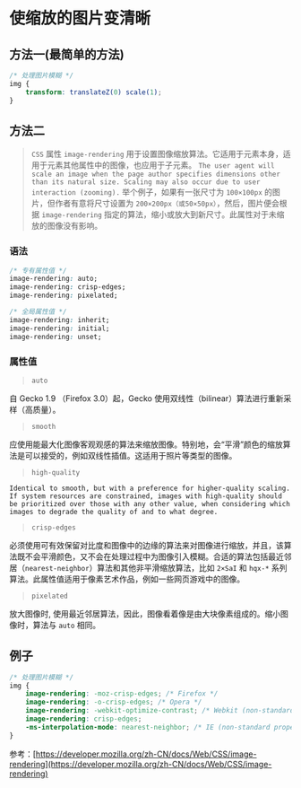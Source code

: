 # 使缩放的图片变清晰

## 方法一(最简单的方法)

```css
/* 处理图片模糊 */
img {
    transform: translateZ(0) scale(1);
}
```

## 方法二

> `CSS` 属性 `image-rendering` 用于设置图像缩放算法。它适用于元素本身，适用于元素其他属性中的图像，也应用于子元素。
`The user agent will scale an image when the page author specifies dimensions other than its natural size. Scaling may also occur due to user interaction (zooming).` 举个例子，如果有一张尺寸为 `100×100px` 的图片，但作者有意将尺寸设置为 `200×200px（或50×50px）`，然后，图片便会根据 `image-rendering` 指定的算法，缩小或放大到新尺寸。此属性对于未缩放的图像没有影响。

### 语法

```css
/* 专有属性值 */
image-rendering: auto;
image-rendering: crisp-edges;
image-rendering: pixelated;

/* 全局属性值 */
image-rendering: inherit;
image-rendering: initial;
image-rendering: unset;
```

### 属性值

> `auto`

自 Gecko 1.9 （Firefox 3.0）起，Gecko 使用双线性（bilinear）算法进行重新采样（高质量）。

> `smooth`

应使用能最大化图像客观观感的算法来缩放图像。特别地，会“平滑”颜色的缩放算法是可以接受的，例如双线性插值。这适用于照片等类型的图像。

> `high-quality`

`Identical to smooth, but with a preference for higher-quality scaling. If system resources are constrained, images with high-quality should be prioritized over those with any other value, when considering which images to degrade the quality of and to what degree.`

> `crisp-edges`

必须使用可有效保留对比度和图像中的边缘的算法来对图像进行缩放，并且，该算法既不会平滑颜色，又不会在处理过程中为图像引入模糊。合适的算法包括最近邻居（`nearest-neighbor`）算法和其他非平滑缩放算法，比如 `2×SaI` 和 `hqx-*` 系列算法。此属性值适用于像素艺术作品，例如一些网页游戏中的图像。

> `pixelated`

放大图像时, 使用最近邻居算法，因此，图像看着像是由大块像素组成的。缩小图像时，算法与 `auto` 相同。

## 例子

```css
/* 处理图片模糊 */
img {
    image-rendering: -moz-crisp-edges; /* Firefox */
    image-rendering: -o-crisp-edges; /* Opera */
    image-rendering: -webkit-optimize-contrast; /* Webkit (non-standard naming) */
    image-rendering: crisp-edges;
    -ms-interpolation-mode: nearest-neighbor; /* IE (non-standard property) */
}
```

参考：[https://developer.mozilla.org/zh-CN/docs/Web/CSS/image-rendering](https://developer.mozilla.org/zh-CN/docs/Web/CSS/image-rendering)

